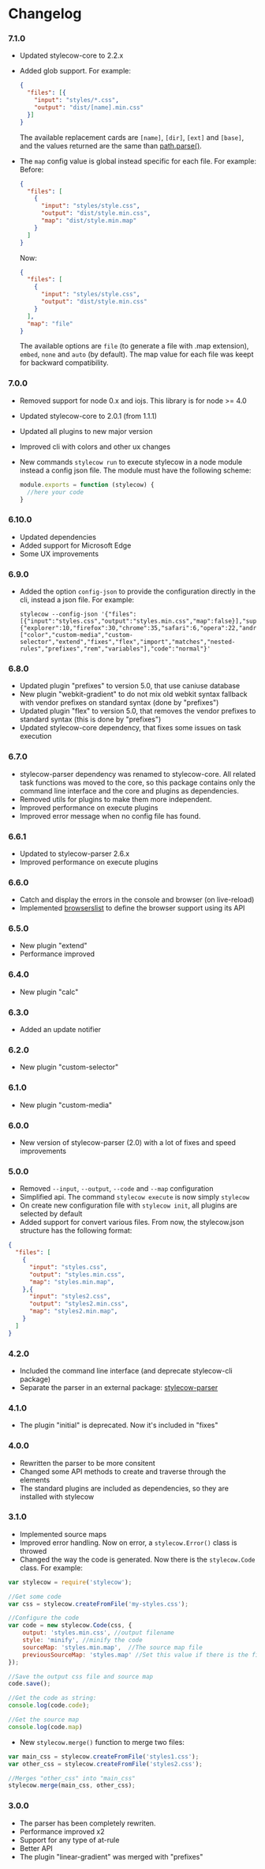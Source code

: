 # Changelog

### 7.1.0

* Updated stylecow-core to 2.2.x
* Added glob support. For example:

  ```json
  {
    "files": [{
      "input": "styles/*.css",
      "output": "dist/[name].min.css"
    }]
  }
  ```

  The available replacement cards are `[name]`, `[dir]`, `[ext]` and `[base]`, and the values returned are the same than [path.parse()](https://nodejs.org/api/path.html#path_path_parse_pathstring).
* The `map` config value is global instead specific for each file. For example:
  Before:

  ```json
  {
    "files": [
      {
        "input": "styles/style.css",
        "output": "dist/style.min.css",
        "map": "dist/style.min.map"
      }
    ]
  }

  ```

  Now:

  ```json
  {
    "files": [
      {
        "input": "styles/style.css",
        "output": "dist/style.min.css"
      }
    ],
    "map": "file"
  }
  ```

  The available options are `file` (to generate a file with .map extension), `embed`, `none` and `auto` (by default). The map value for each file was keept for backward compatibility.

### 7.0.0

* Removed support for node 0.x and iojs. This library is for node >= 4.0
* Updated stylecow-core to 2.0.1 (from 1.1.1)
* Updated all plugins to new major version
* Improved cli with colors and other ux changes
* New commands `stylecow run` to execute stylecow in a node module instead a config json file. The module must have the following scheme:

  ```js
  module.exports = function (stylecow) {
    //here your code
  }
  ```

### 6.10.0

* Updated dependencies
* Added support for Microsoft Edge
* Some UX improvements

### 6.9.0

* Added the option `config-json` to provide the configuration directly in the cli, instead a json file. For example:

  ```
  stylecow --config-json '{"files":[{"input":"styles.css","output":"styles.min.css","map":false}],"support":{"explorer":10,"firefox":30,"chrome":35,"safari":6,"opera":22,"android":4,"ios":6},"plugins":["color","custom-media","custom-selector","extend","fixes","flex","import","matches","nested-rules","prefixes","rem","variables"],"code":"normal"}'
  ```

### 6.8.0

* Updated plugin "prefixes" to version 5.0, that use caniuse database
* New plugin "webkit-gradient" to do not mix old webkit syntax fallback with vendor prefixes on standard syntax (done by "prefixes")
* Updated plugin "flex" to version 5.0, that removes the vendor prefixes to standard syntax (this is done by "prefixes")
* Updated stylecow-core dependency, that fixes some issues on task execution

### 6.7.0

* stylecow-parser dependency was renamed to stylecow-core. All related task functions was moved to the core, so this package contains only the command line interface and the core and plugins as dependencies.
* Removed utils for plugins to make them more independent.
* Improved performance on execute plugins
* Improved error message when no config file has found.

### 6.6.1

* Updated to stylecow-parser 2.6.x
* Improved performance on execute plugins

### 6.6.0

* Catch and display the errors in the console and browser (on live-reload)
* Implemented [browserslist](https://github.com/ai/browserslist) to define the browser support using its API

### 6.5.0

* New plugin "extend"
* Performance improved

### 6.4.0

* New plugin "calc"

### 6.3.0

* Added an update notifier

### 6.2.0

* New plugin "custom-selector"

### 6.1.0

* New plugin "custom-media"

### 6.0.0

* New version of stylecow-parser (2.0) with a lot of fixes and speed improvements

### 5.0.0

* Removed `--input`, `--output`, `--code` and `--map` configuration
* Simplified api. The command `stylecow execute` is now simply `stylecow`
* On create new configuration file with `stylecow init`, all plugins are selected by default
* Added support for convert various files. From now, the stylecow.json structure has the following format:

```json
{
  "files": [
    {
      "input": "styles.css",
      "output": "styles.min.css",
      "map": "styles.min.map",
    },{
      "input": "styles2.css",
      "output": "styles2.min.css",
      "map": "styles2.min.map",
    }
  ]
}
```

### 4.2.0

* Included the command line interface (and deprecate stylecow-cli package)
* Separate the parser in an external package: [stylecow-parser](https://github.com/stylecow/stylecow-parser)

### 4.1.0
* The plugin "initial" is deprecated. Now it's included in "fixes"

### 4.0.0

* Rewritten the parser to be more consitent
* Changed some API methods to create and traverse through the elements
* The standard plugins are included as dependencies, so they are installed with stylecow

### 3.1.0

* Implemented source maps
* Improved error handling. Now on error, a `stylecow.Error()` class is throwed
* Changed the way the code is generated. Now there is the `stylecow.Code` class. For example:

```js
var stylecow = require('stylecow');

//Get some code
var css = stylecow.createFromFile('my-styles.css');

//Configure the code
var code = new stylecow.Code(css, {
    output: 'styles.min.css', //output filename
    style: 'minify', //minify the code
    sourceMap: 'styles.min.map',  //The source map file
    previousSourceMap: 'styles.map' //Set this value if there is the file has a source map created by other preprocessor, such less/sass and it's not defined in the code.
});

//Save the output css file and source map
code.save();

//Get the code as string:
console.log(code.code);

//Get the source map
console.log(code.map)
```
* New `stylecow.merge()` function to merge two files:
```js
var main_css = stylecow.createFromFile('styles1.css');
var other_css = stylecow.createFromFile('styles2.css');

//Merges "other_css" into "main_css"
stylecow.merge(main_css, other_css);
```

### 3.0.0

* The parser has been completely rewriten.
* Performance improved x2
* Support for any type of at-rule
* Better API
* The plugin "linear-gradient" was merged with "prefixes"
